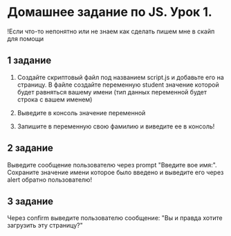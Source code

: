 # Домашнее задание по JS. Урок 1.

!Если что-то непонятно или не знаем как сделать пишем мне в скайп для помощи

## 1 задание

1) Создайте скриптовый файл под названием script.js и добавьте его на страницу. В файле создайте переменную student 
значение которой будет равняться вашему имени (тип данных переменной будет строка с вашем именем)

2) Выведите в консоль значение переменной

3) Запишите в переменную свою фамилию и виведите ее в консоль!

## 2 задание

Выведите сообщение пользователю через prompt "Введите вое имя:". Сохраните значение имени которое было введено и выведите его через alert обратно пользователю!

## 3 задание

Через confirm выведите пользователю сообщение: "Вы и правда хотите загрузить эту страницу?" 

